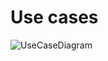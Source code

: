 # Use cases

![UseCaseDiagram](https://user-images.githubusercontent.com/72207497/145582765-cf58907e-6efa-4d86-91c2-41243f90523e.png)
